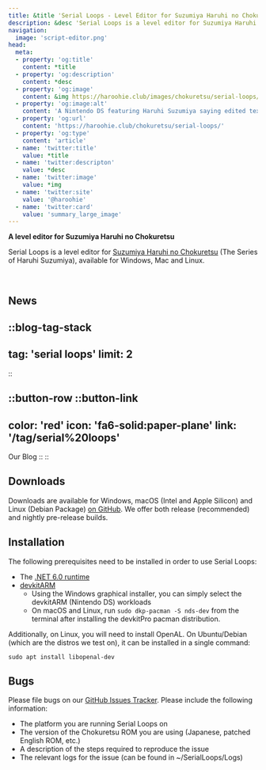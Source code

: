 ```yaml
---
title: &title 'Serial Loops - Level Editor for Suzumiya Haruhi no Chokuretsu'
description: &desc 'Serial Loops is a level editor for Suzumiya Haruhi no Chokuretsu (The Series of Haruhi Suzumiya), available for Windows, Mac and Linux.'
navigation:
  image: 'script-editor.png'
head:
  meta:
  - property: 'og:title'
    content: *title
  - property: 'og:description'
    content: *desc
  - property: 'og:image'
    content: &img https://haroohie.club/images/chokuretsu/serial-loops/script-editor.png
  - property: 'og:image:alt'
    content: 'A Nintendo DS featuring Haruhi Suzumiya saying edited text.'
  - property: 'og:url'
    content: 'https://haroohie.club/chokuretsu/serial-loops/'
  - property: 'og:type'
    content: 'article'
  - name: 'twitter:title'
    value: *title
  - name: 'twitter:descripton'
    value: *desc
  - name: 'twitter:image'
    value: *img
  - name: 'twitter:site'
    value: '@haroohie'
  - name: 'twitter:card'
    value: 'summary_large_image'
---
```

<b class="sl-header">A level editor for Suzumiya Haruhi no Chokuretsu</b> 

Serial Loops is a level editor for [Suzumiya Haruhi no Chokuretsu](/chokuretsu) (The Series of Haruhi Suzumiya), available for Windows, Mac and Linux.

<br />

## News
::blog-tag-stack
---
tag: 'serial loops'
limit: 2
---
::

::button-row
::button-link
---
color: 'red'
icon: 'fa6-solid:paper-plane'
link: '/tag/serial%20loops'
---
Our Blog
::
::

## Downloads
Downloads are available for Windows, macOS (Intel and Apple Silicon) and Linux (Debian Package) [on GitHub](https://github.com/haroohie-club/SerialLoops/releases). We offer both release (recommended) and nightly pre-release builds.

## Installation
The following prerequisites need to be installed in order to use Serial Loops:

* The [.NET 6.0 runtime](https://dotnet.microsoft.com/en-us/download/dotnet/6.0)
* [devkitARM](https://devkitpro.org/wiki/Getting_Started)
    - Using the Windows graphical installer, you can simply select the devkitARM (Nintendo DS) workloads
    - On macOS and Linux, run `sudo dkp-pacman -S nds-dev` from the terminal after installing the devkitPro pacman distribution.

Additionally, on Linux, you will need to install OpenAL. On Ubuntu/Debian (which are the distros we test on), it can be installed in a single command:
```
sudo apt install libopenal-dev
```

## Bugs
Please file bugs on our [GitHub Issues Tracker](https://github.com/haroohie-club/SerialLoops). Please include the following information:
* The platform you are running Serial Loops on
* The version of the Chokuretsu ROM you are using (Japanese, patched English ROM, etc.)
* A description of the steps required to reproduce the issue
* The relevant logs for the issue (can be found in ~/SerialLoops/Logs)